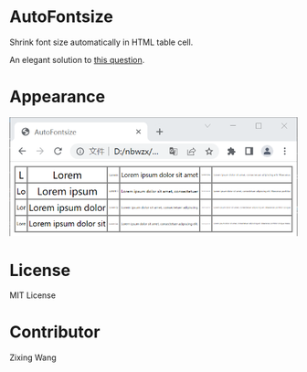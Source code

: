 # AutoFontsize
Shrink font size automatically in HTML table cell.

An elegant solution to [this question](https://stackoverflow.com/questions/20415035/how-to-shrink-font-size-automatically-in-html-table-cell).

# Appearance
![](images/appearance.png)

# License
MIT License

# Contributor
Zixing Wang